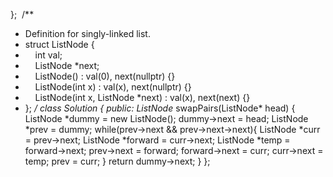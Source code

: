 };
​
/**
* Definition for singly-linked list.
* struct ListNode {
*     int val;
*     ListNode *next;
*     ListNode() : val(0), next(nullptr) {}
*     ListNode(int x) : val(x), next(nullptr) {}
*     ListNode(int x, ListNode *next) : val(x), next(next) {}
* };
*/
class Solution {
public:
ListNode* swapPairs(ListNode* head) {
ListNode *dummy = new ListNode();
dummy->next = head;
ListNode *prev = dummy;
while(prev->next && prev->next->next){
ListNode *curr = prev->next;
ListNode *forward = curr->next;
ListNode *temp = forward->next;
prev->next = forward;
forward->next = curr;
curr->next = temp;
prev = curr;
}
return dummy->next;
}
};
​